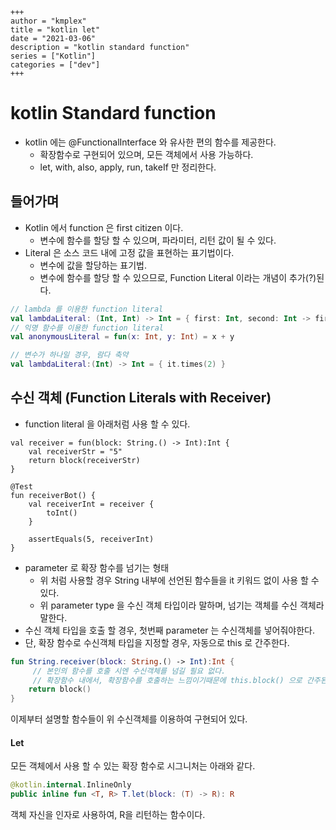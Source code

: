 ```
+++ 
author = "kmplex" 
title = "kotlin let" 
date = "2021-03-06" 
description = "kotlin standard function"  
series = ["Kotlin"] 
categories = ["dev"] 
+++
```

# kotlin Standard function 

* kotlin 에는 @FunctionalInterface 와 유사한 편의 함수를 제공한다.
    * 확장함수로 구현되어 있으며, 모든 객체에서 사용 가능하다.
    * let, with, also, apply, run, takeIf 만 정리한다.

## 들어가며

* Kotlin 에서 function 은 first citizen 이다.
    * 변수에 함수를 할당 할 수 있으며, 파라미터, 리턴 값이 될 수 있다.
* Literal 은 소스 코드 내에 고정 값을 표현하는 표기법이다.
    * 변수에 값을 할당하는 표기법.
    * 변수에 함수를 할당 할 수 있으므로, Function Literal 이라는 개념이 추가(?)된다.

```kotlin
// lambda 를 이용한 function literal 
val lambdaLiteral: (Int, Int) -> Int = { first: Int, second: Int -> first + second }
// 익명 함수를 이용한 function literal
val anonymousLiteral = fun(x: Int, y: Int) = x + y

// 변수가 하나일 경우, 람다 축약
val lambdaLiteral:(Int) -> Int = { it.times(2) }
```

## 수신 객체 (Function Literals with Receiver)

* function literal 을 아래처럼 사용 할 수 있다.

```
val receiver = fun(block: String.() -> Int):Int {
    val receiverStr = "5"
    return block(receiverStr)
}

@Test
fun receiverBot() {
    val receiverInt = receiver {
        toInt()
    }

    assertEquals(5, receiverInt)
}
```

* parameter 로 확장 함수를 넘기는 형태
    * 위 처럼 사용할 경우 String 내부에 선언된 함수들을 it 키워드 없이 사용 할 수 있다.
    * 위 parameter type 을 수신 객체 타입이라 말하며, 넘기는 객체를 수신 객체라 말한다.
* 수신 객체 타입을 호출 할 경우, 첫번째 parameter 는 수신객체를 넣어줘야한다.
* 단, 확장 함수로 수신객체 타입을 지정할 경우, 자동으로 this 로 간주한다.

```kotlin
fun String.receiver(block: String.() -> Int):Int {
     // 본인의 함수를 호출 시엔 수신객체를 넘길 필요 없다.
     // 확장함수 내에서, 확장함수를 호출하는 느낌이기때문에 this.block() 으로 간주된다.
    return block()
}
```

이제부터 설명할 함수들이 위 수신객체를 이용하여 구현되어 있다.


#### Let 

모든 객체에서 사용 할 수 있는 확장 함수로 시그니처는 아래와 같다.

```kotlin
@kotlin.internal.InlineOnly
public inline fun <T, R> T.let(block: (T) -> R): R
```

객체 자신을 인자로 사용하여, R을 리턴하는 함수이다.





